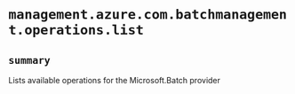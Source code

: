 # `management.azure.com.batchmanagement.operations.list`

## `summary`
Lists available operations for the Microsoft.Batch provider


